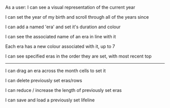 As a user:
I can see a visual representation of the current year

I can set the year of my birth and scroll through all of the years since

I can add a named 'era' and set it's duration and colour

I can see the associated name of an era in line with it

Each era has a new colour associated with it, up to 7

I can see specified eras in the order they are set, with most recent top

----------------------------------------------------------

I can drag an era across the month cells to set it

I can delete previously set eras/rows

I can reduce / increase the length of previously set eras

I can save and load a previously set lifeline
